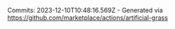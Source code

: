 Commits: 2023-12-10T10:48:16.569Z - Generated via https://github.com/marketplace/actions/artificial-grass
<br>
